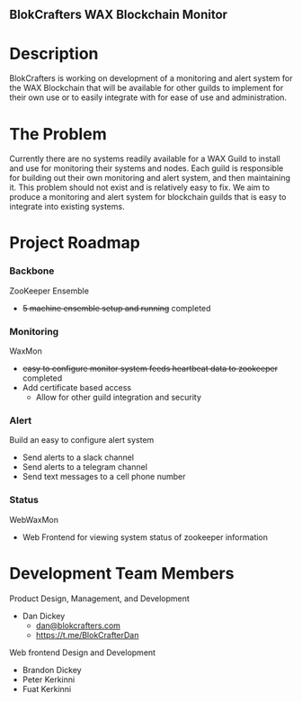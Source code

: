 <h2>BlokCrafters WAX Blockchain Monitor</h2>

<h1>Description</h1>
BlokCrafters is working on development of a monitoring and alert system for the WAX Blockchain
that will be available for other guilds to implement for their own use or to easily integrate
with for ease of use and administration.

<h1>The Problem</h1>
Currently there are no systems readily available for a WAX Guild to install and use for
monitoring their systems and nodes.  Each guild is responsible for building out their own
monitoring and alert system, and then maintaining it.  This problem should not exist and
is relatively easy to fix.  We aim to produce a monitoring and alert system for blockchain
guilds that is easy to integrate into existing systems.

<h1>Project Roadmap</h1>

<h3>Backbone</h3>

ZooKeeper Ensemble

* ~~5 machine ensemble setup and running~~ completed

<h3>Monitoring</h3>

WaxMon

* ~~easy to configure monitor system feeds heartbeat data to zookeeper~~ completed
* Add certificate based access
  * Allow for other guild integration and security

<h3>Alert</h3>

Build an easy to configure alert system

* Send alerts to a slack channel
* Send alerts to a telegram channel
* Send text messages to a cell phone number

<h3>Status</h3>

WebWaxMon

* Web Frontend for viewing system status of zookeeper information

<h1>Development Team Members</h1>

Product Design, Management, and Development

* Dan Dickey
  * dan@blokcrafters.com
  * https://t.me/BlokCrafterDan

Web frontend Design and Development

* Brandon Dickey
* Peter Kerkinni
* Fuat Kerkinni
